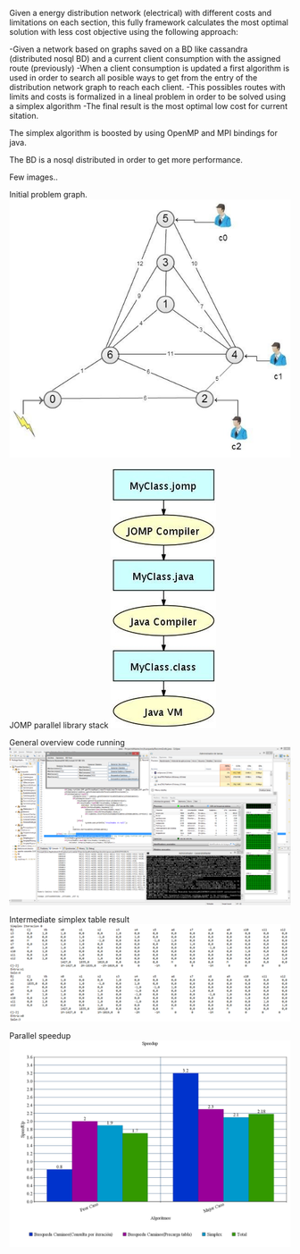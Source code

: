 Given a energy distribution network (electrical) with different costs and limitations on each section, this fully framework calculates the most optimal solution with less cost objective using the following approach:

-Given a network based on graphs saved on a BD like cassandra (distributed nosql BD) and a current client consumption with the assigned route (previously)
-When a client consumption is updated a first algorithm is used in order to search all posible ways to get from the entry of the distribution network graph to reach each client.
-This possibles routes with limits and costs is formalized in a lineal problem in order to be solved using a simplex algorithm
-The final result is the most optimal low cost for current sitation.

The simplex algorithm is boosted by using OpenMP and MPI bindings for java.

The BD is a nosql distributed in order to get more performance.

Few images..

Initial problem graph.
![Problem graph](energy_graph.jpg?raw=true "Problem graph")

JOMP parallel library stack
![JOMP java stack](jomp_stack.jpg?raw=true "JOMP java stack")

General overview code running
![Code_running](code_running.png?raw=true "Code_running")

Intermediate simplex table result
![simplex_iteration](simplex_iteration.png?raw=true "simplex_iteration")

Parallel speedup
![Parallel speedup](speedup.png?raw=true "Parallel speedup")

